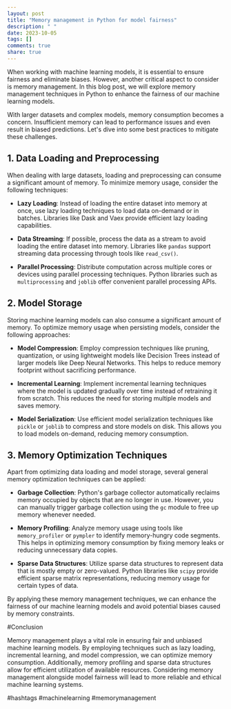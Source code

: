 ```yaml
---
layout: post
title: "Memory management in Python for model fairness"
description: " "
date: 2023-10-05
tags: []
comments: true
share: true
---
```


When working with machine learning models, it is essential to ensure fairness and eliminate biases. However, another critical aspect to consider is memory management. In this blog post, we will explore memory management techniques in Python to enhance the fairness of our machine learning models.

With larger datasets and complex models, memory consumption becomes a concern. Insufficient memory can lead to performance issues and even result in biased predictions. Let's dive into some best practices to mitigate these challenges.

## 1. Data Loading and Preprocessing

When dealing with large datasets, loading and preprocessing can consume a significant amount of memory. To minimize memory usage, consider the following techniques:

- **Lazy Loading**: Instead of loading the entire dataset into memory at once, use lazy loading techniques to load data on-demand or in batches. Libraries like Dask and Vaex provide efficient lazy loading capabilities.

- **Data Streaming**: If possible, process the data as a stream to avoid loading the entire dataset into memory. Libraries like `pandas` support streaming data processing through tools like `read_csv()`.

- **Parallel Processing**: Distribute computation across multiple cores or devices using parallel processing techniques. Python libraries such as `multiprocessing` and `joblib` offer convenient parallel processing APIs.

## 2. Model Storage

Storing machine learning models can also consume a significant amount of memory. To optimize memory usage when persisting models, consider the following approaches:

- **Model Compression**: Employ compression techniques like pruning, quantization, or using lightweight models like Decision Trees instead of larger models like Deep Neural Networks. This helps to reduce memory footprint without sacrificing performance.

- **Incremental Learning**: Implement incremental learning techniques where the model is updated gradually over time instead of retraining it from scratch. This reduces the need for storing multiple models and saves memory.

- **Model Serialization**: Use efficient model serialization techniques like `pickle` or `joblib` to compress and store models on disk. This allows you to load models on-demand, reducing memory consumption.

## 3. Memory Optimization Techniques

Apart from optimizing data loading and model storage, several general memory optimization techniques can be applied:

- **Garbage Collection**: Python's garbage collector automatically reclaims memory occupied by objects that are no longer in use. However, you can manually trigger garbage collection using the `gc` module to free up memory whenever needed.

- **Memory Profiling**: Analyze memory usage using tools like `memory_profiler` or `pympler` to identify memory-hungry code segments. This helps in optimizing memory consumption by fixing memory leaks or reducing unnecessary data copies.

- **Sparse Data Structures**: Utilize sparse data structures to represent data that is mostly empty or zero-valued. Python libraries like `scipy` provide efficient sparse matrix representations, reducing memory usage for certain types of data.

By applying these memory management techniques, we can enhance the fairness of our machine learning models and avoid potential biases caused by memory constraints.

#Conclusion

Memory management plays a vital role in ensuring fair and unbiased machine learning models. By employing techniques such as lazy loading, incremental learning, and model compression, we can optimize memory consumption. Additionally, memory profiling and sparse data structures allow for efficient utilization of available resources. Considering memory management alongside model fairness will lead to more reliable and ethical machine learning systems.

#hashtags
#machinelearning #memorymanagement